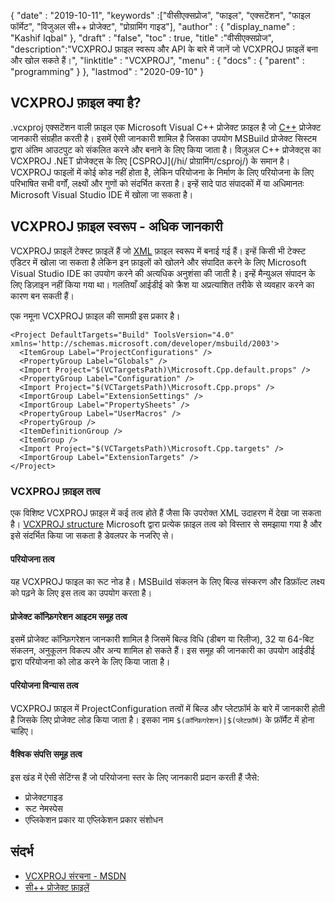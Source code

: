 {
  "date" : "2019-10-11",
  "keywords" :["वीसीएक्सप्रोज", "फाइल", "एक्सटेंशन", "फाइल फॉर्मेट", "विजुअल सी++ प्रोजेक्ट", "प्रोग्रामिंग गाइड"],
  "author" : {
    "display_name" : "Kashif Iqbal"
},
  "draft" : "false",
  "toc" : true,
  "title" :"वीसीएक्सप्रोज",
  "description":"VCXPROJ फ़ाइल स्वरूप और API के बारे में जानें जो VCXPROJ फ़ाइलें बना और खोल सकते हैं।",
  "linktitle" : "VCXPROJ",
  "menu" : {
    "docs" : {
      "parent" : "programming"
}
},
  "lastmod" : "2020-09-10"
}

## VCXPROJ फ़ाइल क्या है?

.vcxproj एक्सटेंशन वाली फ़ाइल एक Microsoft Visual C++ प्रोजेक्ट फ़ाइल है जो [C++](/hi/programming/cpp/) प्रोजेक्ट जानकारी संग्रहीत करती है। इसमें ऐसी जानकारी शामिल है जिसका उपयोग MSBuild प्रोजेक्ट सिस्टम द्वारा अंतिम आउटपुट को संकलित करने और बनाने के लिए किया जाता है। विज़ुअल C++ प्रोजेक्ट्स का VCXPROJ .NET प्रोजेक्ट्स के लिए [CSPROJ](/hi/ प्रोग्रामिंग/csproj/) के समान है। VCXPROJ फाइलों में कोई कोड नहीं होता है, लेकिन परियोजना के निर्माण के लिए परियोजना के लिए परिभाषित सभी वर्गों, लक्ष्यों और गुणों को संदर्भित करता है। इन्हें सादे पाठ संपादकों में या अधिमानतः Microsoft Visual Studio IDE में खोला जा सकता है।


## VCXPROJ फ़ाइल स्वरूप - अधिक जानकारी

VCXPROJ फ़ाइलें टेक्स्ट फ़ाइलें हैं जो [XML](/hi/web/xml/) फ़ाइल स्वरूप में बनाई गई हैं। इन्हें किसी भी टेक्स्ट एडिटर में खोला जा सकता है लेकिन इन फ़ाइलों को खोलने और संपादित करने के लिए Microsoft Visual Studio IDE का उपयोग करने की अत्यधिक अनुशंसा की जाती है। इन्हें मैन्युअल संपादन के लिए डिज़ाइन नहीं किया गया था। गलतियाँ आईडीई को क्रैश या अप्रत्याशित तरीके से व्यवहार करने का कारण बन सकती हैं।

एक नमूना VCXPROJ फ़ाइल की सामग्री इस प्रकार है।

```
<Project DefaultTargets="Build" ToolsVersion="4.0" xmlns='http://schemas.microsoft.com/developer/msbuild/2003'>
  <ItemGroup Label="ProjectConfigurations" />
  <PropertyGroup Label="Globals" />
  <Import Project="$(VCTargetsPath)\Microsoft.Cpp.default.props" />
  <PropertyGroup Label="Configuration" />
  <Import Project="$(VCTargetsPath)\Microsoft.Cpp.props" />
  <ImportGroup Label="ExtensionSettings" />
  <ImportGroup Label="PropertySheets" />
  <PropertyGroup Label="UserMacros" />
  <PropertyGroup />
  <ItemDefinitionGroup />
  <ItemGroup />
  <Import Project="$(VCTargetsPath)\Microsoft.Cpp.targets" />
  <ImportGroup Label="ExtensionTargets" />
</Project>
```
### VCXPROJ फ़ाइल तत्व

एक विशिष्ट VCXPROJ फ़ाइल में कई तत्व होते हैं जैसा कि उपरोक्त XML उदाहरण में देखा जा सकता है। [VCXPROJ structure](https://learn.microsoft.com/en-us/cpp/build/reference/vcxproj-file-structure?view=msvc-160) Microsoft द्वारा प्रत्येक फ़ाइल तत्व को विस्तार से समझाया गया है और इसे संदर्भित किया जा सकता है डेवलपर के नजरिए से।

#### परियोजना तत्व

यह VCXPROJ फाइल का रूट नोड है। MSBuild संकलन के लिए बिल्ड संस्करण और डिफ़ॉल्ट लक्ष्य को पढ़ने के लिए इस तत्व का उपयोग करता है।

#### प्रोजेक्ट कॉन्फ़िगरेशन आइटम समूह तत्व

इसमें प्रोजेक्ट कॉन्फ़िगरेशन जानकारी शामिल है जिसमें बिल्ड विधि (डीबग या रिलीज), 32 या 64-बिट संकलन, अनुकूलन विकल्प और अन्य शामिल हो सकते हैं। इस समूह की जानकारी का उपयोग आईडीई द्वारा परियोजना को लोड करने के लिए किया जाता है।

#### परियोजना विन्यास तत्व

VCXPROJ फ़ाइल में ProjectConfiguration तत्वों में बिल्ड और प्लेटफ़ॉर्म के बारे में जानकारी होती है जिसके लिए प्रोजेक्ट लोड किया जाता है। इसका नाम `$(कॉन्फ़िगरेशन)|$(प्लेटफ़ॉर्म)` के फ़ॉर्मैट में होना चाहिए।

#### वैश्विक संपत्ति समूह तत्व

इस खंड में ऐसी सेटिंग्स हैं जो परियोजना स्तर के लिए जानकारी प्रदान करती हैं जैसे:

* प्रोजेक्टगाइड
* रूट नेमस्पेस
* एप्लिकेशन प्रकार या एप्लिकेशन प्रकार संशोधन


## संदर्भ

* [VCXPROJ संरचना - MSDN](https://learn.microsoft.com/en-us/cpp/build/reference/vcxproj-file-structure?view=msvc-160)
* [सी++ प्रोजेक्ट फ़ाइलें](https://learn.microsoft.com/en-us/cpp/build/reference/project-files?view=msvc-160)

